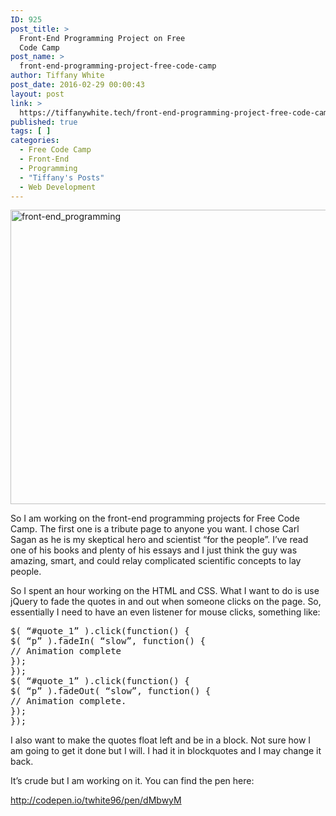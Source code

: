 ```yaml
---
ID: 925
post_title: >
  Front-End Programming Project on Free
  Code Camp
post_name: >
  front-end-programming-project-free-code-camp
author: Tiffany White
post_date: 2016-02-29 00:00:43
layout: post
link: >
  https://tiffanywhite.tech/front-end-programming-project-free-code-camp/
published: true
tags: [ ]
categories:
  - Free Code Camp
  - Front-End
  - Programming
  - "Tiffany's Posts"
  - Web Development
---
```

<img class="aligncenter" src="http://helloburgh.me/wp-content/uploads/2016/02/carl_sagan.jpg" alt="front-end_programming" width="624" height="471" />

So I am working on the front-end programming projects for Free Code Camp. The first one is a tribute page to anyone you want. I chose Carl Sagan as he is my skeptical hero and scientist “for the people”. I’ve read one of his books and plenty of his essays and I just think the guy was amazing, smart, and could relay complicated scientific concepts to lay people.

So I spent an hour working on the HTML and CSS. What I want to do is use jQuery to fade the quotes in and out when someone clicks on the page. So, essentially I need to have an even listener for mouse clicks, something like:
<pre class="lang:javascript decode:1 ">$( “#quote_1” ).click(function() {
$( “p” ).fadeIn( “slow”, function() {
// Animation complete
});
});
$( “#quote_1” ).click(function() {
$( “p” ).fadeOut( “slow”, function() {
// Animation complete.
});
});
</pre>
I also want to make the quotes float left and be in a block. Not sure how I am going to get it done but I will. I had it in blockquotes and I may change it back.

It’s crude but I am working on it. You can find the pen here:

http://codepen.io/twhite96/pen/dMbwyM
